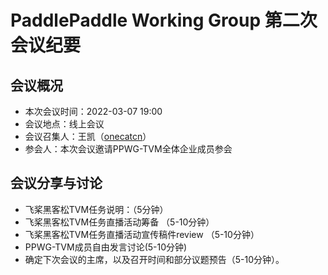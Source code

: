 # PaddlePaddle Working Group 第二次会议纪要

## 会议概况

- 本次会议时间：2022-03-07 19:00
- 会议地点：线上会议
- 会议召集人：王凯（[onecatcn](https://github.com/onecat)）
- 参会人：本次会议邀请PPWG-TVM全体企业成员参会

## 会议分享与讨论

- 飞桨黑客松TVM任务说明：（5分钟）
- 飞桨黑客松TVM任务直播活动筹备 （5-10分钟）
- 飞桨黑客松TVM任务直播活动宣传稿件review （5-10分钟）
- PPWG-TVM成员自由发言讨论(5-10分钟)
- 确定下次会议的主席，以及召开时间和部分议题预告（5-10分钟）。
